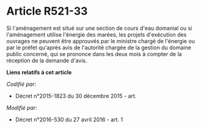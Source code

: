 # Article R521-33

Si l'aménagement est situé sur une section de cours d'eau domanial ou si l'aménagement utilise l'énergie des marées, les
projets d'exécution des ouvrages ne peuvent être approuvés par le ministre chargé de l'énergie ou par le préfet qu'après avis
de l'autorité chargée de la gestion du domaine public concerné, qui se prononce dans les deux mois à compter de la réception
de la demande d'avis.

**Liens relatifs à cet article**

_Codifié par_:

  - Décret n°2015-1823 du 30 décembre 2015 - art.

_Modifié par_:

  - Décret n°2016-530 du 27 avril 2016 - art. 1
